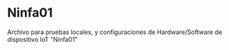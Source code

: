 # Ninfa01
Archivo para pruebas locales, y configuraciones de Hardware/Software de dispositivo IoT "Ninfa01"
